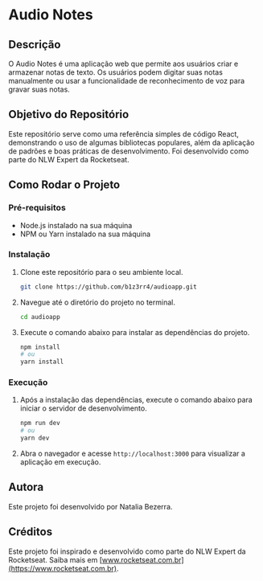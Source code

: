 # Audio Notes

## Descrição

O Audio Notes é uma aplicação web que permite aos usuários criar e armazenar notas de texto. Os usuários podem digitar suas notas manualmente ou usar a funcionalidade de reconhecimento de voz para gravar suas notas.

## Objetivo do Repositório

Este repositório serve como uma referência simples de código React, demonstrando o uso de algumas bibliotecas populares, além da aplicação de padrões e boas práticas de desenvolvimento. Foi desenvolvido como parte do NLW Expert da Rocketseat.

## Como Rodar o Projeto

### Pré-requisitos

- Node.js instalado na sua máquina
- NPM ou Yarn instalado na sua máquina

### Instalação

1. Clone este repositório para o seu ambiente local.
   
   ```bash
   git clone https://github.com/b1z3rr4/audioapp.git
   ```

2. Navegue até o diretório do projeto no terminal.

   ```bash
   cd audioapp
   ```

3. Execute o comando abaixo para instalar as dependências do projeto.

   ```bash
   npm install
   # ou
   yarn install
   ```

### Execução

1. Após a instalação das dependências, execute o comando abaixo para iniciar o servidor de desenvolvimento.

   ```bash
   npm run dev
   # ou
   yarn dev
   ```

2. Abra o navegador e acesse `http://localhost:3000` para visualizar a aplicação em execução.

## Autora

Este projeto foi desenvolvido por Natalia Bezerra.

## Créditos

Este projeto foi inspirado e desenvolvido como parte do NLW Expert da Rocketseat. Saiba mais em [www.rocketseat.com.br](https://www.rocketseat.com.br).

